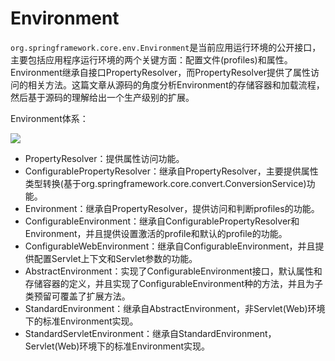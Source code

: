 # Environment

`org.springframework.core.env.Environment`是当前应用运行环境的公开接口，主要包括应用程序运行环境的两个关键方面：配置文件(profiles)和属性。Environment继承自接口PropertyResolver，而PropertyResolver提供了属性访问的相关方法。这篇文章从源码的角度分析Environment的存储容器和加载流程，然后基于源码的理解给出一个生产级别的扩展。

Environment体系：

![](https://ZhiShan-zh.github.io/media/springboot_environment_202101151127.png)

- PropertyResolver：提供属性访问功能。
- ConfigurablePropertyResolver：继承自PropertyResolver，主要提供属性类型转换(基于org.springframework.core.convert.ConversionService)功能。
- Environment：继承自PropertyResolver，提供访问和判断profiles的功能。
- ConfigurableEnvironment：继承自ConfigurablePropertyResolver和Environment，并且提供设置激活的profile和默认的profile的功能。
- ConfigurableWebEnvironment：继承自ConfigurableEnvironment，并且提供配置Servlet上下文和Servlet参数的功能。
- AbstractEnvironment：实现了ConfigurableEnvironment接口，默认属性和存储容器的定义，并且实现了ConfigurableEnvironment种的方法，并且为子类预留可覆盖了扩展方法。
- StandardEnvironment：继承自AbstractEnvironment，非Servlet(Web)环境下的标准Environment实现。
- StandardServletEnvironment：继承自StandardEnvironment，Servlet(Web)环境下的标准Environment实现。
